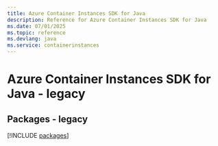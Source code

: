 ```yaml
---
title: Azure Container Instances SDK for Java
description: Reference for Azure Container Instances SDK for Java
ms.date: 07/01/2025
ms.topic: reference
ms.devlang: java
ms.service: containerinstances
---
```

# Azure Container Instances SDK for Java - legacy
## Packages - legacy
[!INCLUDE [packages](container-instances-index.md)]